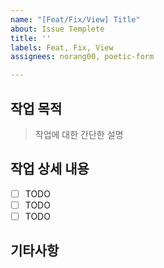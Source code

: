 ```yaml
---
name: "[Feat/Fix/View] Title"
about: Issue Templete
title: ''
labels: Feat, Fix, View
assignees: norang00, poetic-form

---
```


## 작업 목적

> 작업에 대한 간단한 설명

## 작업 상세 내용

- [ ] TODO
- [ ] TODO
- [ ] TODO

## 기타사항
